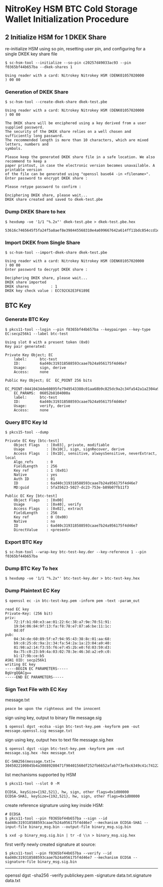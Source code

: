 # NitroKey HSM BTC Cold Storage Wallet Initialization Procedure

## 2 Initialize HSM for 1 DKEK Share

re-initialize HSM using so pin, resetting user pin, and configuring for a single DKEK key share file
    
    $ sc-hsm-tool --initialize --so-pin c20257d49033ac93 --pin f0365bf44b657ba --dkek-shares 1

    Using reader with a card: Nitrokey Nitrokey HSM (DENK01057020000         ) 00 00

### Generation of DKEK Share

    $ sc-hsm-tool --create-dkek-share dkek-test.pbe

    Using reader with a card: Nitrokey Nitrokey HSM (DENK01057020000         ) 00 00

    The DKEK share will be enciphered using a key derived from a user supplied password.
    The security of the DKEK share relies on a well chosen and sufficiently long password.
    The recommended length is more than 10 characters, which are mixed letters, numbers and
    symbols.

    Please keep the generated DKEK share file in a safe location. We also recommend to keep a
    paper printout, in case the electronic version becomes unavailable. A printable version
    of the file can be generated using "openssl base64 -in <filename>".
    Enter password to encrypt DKEK share : 

    Please retype password to confirm : 

    Enciphering DKEK share, please wait...
    DKEK share created and saved to dkek-test.pbe

### Dump DKEK Share to hex

    $ hexdump -ve '1/1 "%.2x"' dkek-test.pbe > dkek-test.pbe.hex 

    53616c7465645f5fa24f5a8aef8e398445568310e4a699667642a614ff11bdc854ccd1eca84164d2bc53ea682cda98af6080d0f37ef6d7a5ceb09d202a39abdd

### Import DKEK from Single Share  

    $ sc-hsm-tool --import-dkek-share dkek-test.pbe

    Using reader with a card: Nitrokey Nitrokey HSM (DENK01057020000         ) 00 00
    Enter password to decrypt DKEK share : 

    Deciphering DKEK share, please wait...
    DKEK share imported
    DKEK shares          : 1
    DKEK key check value : ECC92C62E3F6189E

## BTC Key

### Generate BTC Key

    $ pkcs11-tool --login --pin f0365bf44b657ba --keypairgen --key-type EC:secp256k1 --label btc-test

    Using slot 0 with a present token (0x0)
    Key pair generated:
    
    Private Key Object; EC
        label:      btc-test
        ID:         6ad40c319318588593caae7b24a956175f4d46e7
        Usage:      sign, derive
        Access:     none
    
    Public Key Object; EC  EC_POINT 256 bits
        EC_POINT:04410434de60895fe7949543388c01aa68b9c825dc9a2c34fa542a1a2304a9408198a214f355f6e7452be0fd0359d30a75c023b94a0302783e463da2e9c0b1179bceb5
        EC_PARAMS:  06052b8104000a
        label:      btc-test
        ID:         6ad40c319318588593caae7b24a956175f4d46e7
        Usage:      verify, derive
        Access:     none

### Query BTC Key Id

    $ pkcs15-tool --dump

    Private EC Key [btc-test]
        Object Flags   : [0x03], private, modifiable
        Usage          : [0x10C], sign, signRecover, derive
        Access Flags   : [0x1D], sensitive, alwaysSensitive, neverExtract, local
        Algo_refs      : 0
        FieldLength    : 256
        Key ref        : 1 (0x01)
        Native         : yes
        Auth ID        : 01
        ID             : 6ad40c319318588593caae7b24a956175f4d46e7
        MD:guid        : 5fa35623-5027-dc23-753e-b89b07fb11f3

    Public EC Key [btc-test]
        Object Flags   : [0x00]
        Usage          : [0x40], verify
        Access Flags   : [0x02], extract
        FieldLength    : 256
        Key ref        : 0 (0x00)
        Native         : no
        ID             : 6ad40c319318588593caae7b24a956175f4d46e7
        DirectValue    : <present>

### Export BTC Key

    $ sc-hsm-tool --wrap-key btc-test-key.der --key-reference 1 --pin f0365bf44b657ba

### Dump BTC Key To hex

    $ hexdump -ve '1/1 "%.2x"' btc-test-key.der > btc-test-key.hex 

### Dump Plaintext EC Key

    $ openssl ec -in btc-test-key.pem -inform pem -text -param_out

    read EC key
    Private-Key: (256 bit)
    priv:
        72:1f:b1:60:e3:ae:01:22:6c:38:a7:9e:70:51:91:
        19:b4:06:84:9f:13:fa:f8:78:e7:87:a6:be:11:1c:
        0d:0f
    pub:
        04:34:de:60:89:5f:e7:94:95:43:38:8c:01:aa:68:
        b9:c8:25:dc:9a:2c:34:fa:54:2a:1a:23:04:a9:40:
        81:98:a2:14:f3:55:f6:e7:45:2b:e0:fd:03:59:d3:
        0a:75:c0:23:b9:4a:03:02:78:3e:46:3d:a2:e9:c0:
        b1:17:9b:ce:b5
    ASN1 OID: secp256k1
    writing EC key
    -----BEGIN EC PARAMETERS-----
    BgUrgQQACg==
    -----END EC PARAMETERS-----

### Sign Text File with EC Key

message.txt

    peace be upon the righteous and the innocent

sign using key, output to binary file message.sig  

    $ openssl dgst -ecdsa -sign btc-test-key.pem -keyform pem -out message.openssl.sig message.txt
    
sign using key, output hex to text file message.sig.hex  
    
    $ openssl dgst -sign btc-test-key.pem -keyform pem -out message.sig.hex -hex message.txt

    EC-SHA256(message.txt)= 3045022100845b4a30889280471f90401560df252fb6652afab7f3efbc6349c41c741225740220099524e5eb50b3f30de55ebe0ad77c8f641fb8b4bc7f63fac8b7cdf654fda82b

list mechanisms supported by HSM

    $ pkcs11-tool --slot 0 -M

    ECDSA, keySize={192,521}, hw, sign, other flags=0x1d00000
    ECDSA-SHA1, keySize={192,521}, hw, sign, other flags=0x1d00000

create reference signature using key inside HSM:

    # ECDSA
    $ pkcs11-tool --pin f0365bf44b657ba --sign --id 6ad40c319318588593caae7b24a956175f4d46e7 --mechanism ECDSA-SHA1 --input-file binary_msg.bin --output-file binary_msg.sig.bin

    $ xxd -p binary_msg.sig.bin | tr -d \\n > binary_msg.sig.hex

first verify newly created signature at source:

    $ pkcs11-tool --pin f0365bf44b657ba --verify --id 6ad40c319318588593caae7b24a956175f4d46e7 --mechanism ECDSA --signature-file binary_msg.sig.bin


--- --- ---

openssl dgst -sha256 -verify publickey.pem -signature data.txt.signature data.txt



